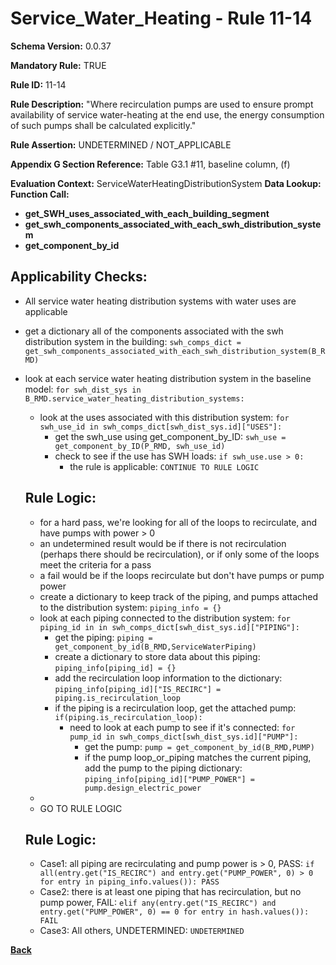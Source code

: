 # Service_Water_Heating - Rule 11-14  
**Schema Version:** 0.0.37  

**Mandatory Rule:** TRUE  

**Rule ID:** 11-14  

**Rule Description:** "Where recirculation pumps are used to ensure prompt availability of service water-heating at the end use, the energy consumption of such pumps shall be calculated explicitly."  

**Rule Assertion:** UNDETERMINED / NOT_APPLICABLE

**Appendix G Section Reference:** Table G3.1 #11, baseline column, (f)

**Evaluation Context:** ServiceWaterHeatingDistributionSystem
**Data Lookup:**   
**Function Call:** 
- **get_SWH_uses_associated_with_each_building_segment**
- **get_swh_components_associated_with_each_swh_distribution_system**  
- **get_component_by_id**  

## Applicability Checks:  
- All service water heating distribution systems with water uses are applicable
- get a dictionary all of the components associated with the swh distribution system in the building: `swh_comps_dict = get_swh_components_associated_with_each_swh_distribution_system(B_RMD)`
- look at each service water heating distribution system in the baseline model: `for swh_dist_sys in B_RMD.service_water_heating_distribution_systems:`
    - look at the uses associated with this distribution system: `for swh_use_id in swh_comps_dict[swh_dist_sys.id]["USES"]:`
        - get the swh_use using get_component_by_ID: `swh_use = get_component_by_ID(P_RMD, swh_use_id)`
        - check to see if the use has SWH loads: `if swh_use.use > 0:`
            - the rule is applicable: `CONTINUE TO RULE LOGIC`
      
    
    ## Rule Logic:  
    - for a hard pass, we're looking for all of the loops to recirculate, and have pumps with power > 0
    - an undetermined result would be if there is not recirculation (perhaps there should be recirculation), or if only some of the loops meet the criteria for a pass
    - a fail would be if the loops recirculate but don't have pumps or pump power
    - create a dictionary to keep track of the piping, and pumps attached to the distribution system: `piping_info = {}`
    - look at each piping connected to the distribution system: `for piping_id in in swh_comps_dict[swh_dist_sys.id]["PIPING"]:`
        - get the piping: `piping = get_component_by_id(B_RMD,ServiceWaterPiping)`
        - create a dictionary to store data about this piping: `piping_info[piping_id] = {}`
        - add the recirculation loop information to the dictionary: `piping_info[piping_id]["IS_RECIRC"] = piping.is_recirculation_loop`
        - if the piping is a recirculation loop, get the attached pump: `if(piping.is_recirculation_loop):`
            - need to look at each pump to see if it's connected: `for pump_id in swh_comps_dict[swh_dist_sys.id]["PUMP"]:`
                - get the pump: `pump = get_component_by_id(B_RMD,PUMP)`
                - if the pump loop_or_piping matches the current piping, add the pump to the piping dictionary: `piping_info[piping_id]["PUMP_POWER"] = pump.design_electric_power`
    - 
    - GO TO RULE LOGIC
 
    ## Rule Logic:
    - Case1: all piping are recirculating and pump power is > 0, PASS: `if all(entry.get("IS_RECIRC") and entry.get("PUMP_POWER", 0) > 0 for entry in piping_info.values()): PASS`
    - Case2: there is at least one piping that has recirculation, but no pump power, FAIL: `elif any(entry.get("IS_RECIRC") and entry.get("PUMP_POWER", 0) == 0 for entry in hash.values()): FAIL`
    - Case3: All others, UNDETERMINED: `UNDETERMINED`


**[Back](../_toc.md)**
